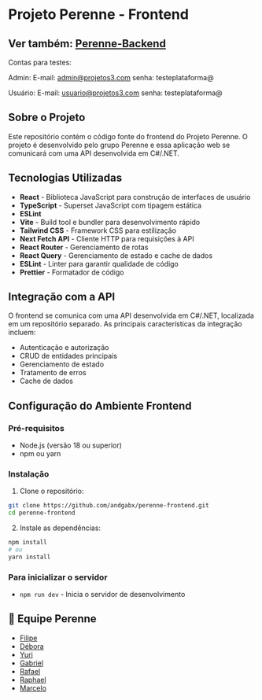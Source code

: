 # Projeto Perenne - Frontend

## Ver também: [Perenne-Backend](https://github.com/filipe-ms/Perenne-Backend)

Contas para testes:

Admin: E-mail: admin@projetos3.com senha: testeplataforma@

Usuário: E-mail: usuario@projetos3.com senha: testeplataforma@

## Sobre o Projeto

Este repositório contém o código fonte do frontend do Projeto Perenne. O projeto é desenvolvido pelo grupo Perenne e essa aplicação web se comunicará com uma API desenvolvida em C#/.NET.

## Tecnologias Utilizadas

-   **React** - Biblioteca JavaScript para construção de interfaces de usuário
-   **TypeScript** - Superset JavaScript com tipagem estática
-   **ESLint** 
-   **Vite** - Build tool e bundler para desenvolvimento rápido
-   **Tailwind CSS** - Framework CSS para estilização
-   **Next Fetch API** - Cliente HTTP para requisições à API
-   **React Router** - Gerenciamento de rotas
-   **React Query** - Gerenciamento de estado e cache de dados
-   **ESLint** - Linter para garantir qualidade de código
-   **Prettier** - Formatador de código

## Integração com a API

O frontend se comunica com uma API desenvolvida em C#/.NET, localizada em um repositório separado. As principais características da integração incluem:

-   Autenticação e autorização
-   CRUD de entidades principais
-   Gerenciamento de estado
-   Tratamento de erros
-   Cache de dados

## Configuração do Ambiente Frontend

### Pré-requisitos

-   Node.js (versão 18 ou superior)
-   npm ou yarn

### Instalação

1. Clone o repositório:

```bash
git clone https://github.com/andgabx/perenne-frontend.git
cd perenne-frontend
```

2. Instale as dependências:

```bash
npm install
# ou
yarn install
```

### Para inicializar o servidor

-   `npm run dev` - Inicia o servidor de desenvolvimento


## 👥 Equipe Perenne

-   [Filipe](https://github.com/filipe-ms)
-   [Débora](https://github.com/DeboraCASouza/)
-   [Yuri](https://github.com/yuricavalcanti06/)
-   [Gabriel](https://github.com/andgabx/)
-   [Rafael](https://github.com/rafael-zzz/)
-   [Raphael](https://github.com/rafatito03/)
-   [Marcelo](https://github.com/marceloh090/)
